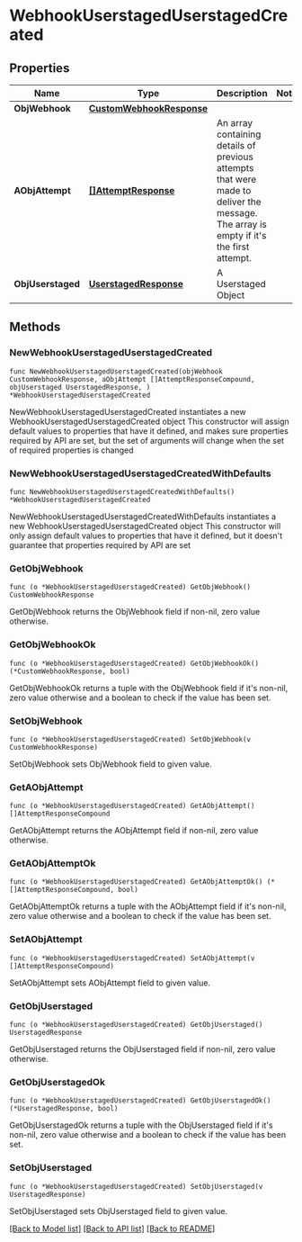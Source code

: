 # WebhookUserstagedUserstagedCreated

## Properties

Name | Type | Description | Notes
------------ | ------------- | ------------- | -------------
**ObjWebhook** | [**CustomWebhookResponse**](CustomWebhookResponse.md) |  | 
**AObjAttempt** | [**[]AttemptResponse**](AttemptResponse.md) | An array containing details of previous attempts that were made to deliver the message. The array is empty if it&#39;s the first attempt. | 
**ObjUserstaged** | [**UserstagedResponse**](UserstagedResponse.md) | A Userstaged Object | 

## Methods

### NewWebhookUserstagedUserstagedCreated

`func NewWebhookUserstagedUserstagedCreated(objWebhook CustomWebhookResponse, aObjAttempt []AttemptResponseCompound, objUserstaged UserstagedResponse, ) *WebhookUserstagedUserstagedCreated`

NewWebhookUserstagedUserstagedCreated instantiates a new WebhookUserstagedUserstagedCreated object
This constructor will assign default values to properties that have it defined,
and makes sure properties required by API are set, but the set of arguments
will change when the set of required properties is changed

### NewWebhookUserstagedUserstagedCreatedWithDefaults

`func NewWebhookUserstagedUserstagedCreatedWithDefaults() *WebhookUserstagedUserstagedCreated`

NewWebhookUserstagedUserstagedCreatedWithDefaults instantiates a new WebhookUserstagedUserstagedCreated object
This constructor will only assign default values to properties that have it defined,
but it doesn't guarantee that properties required by API are set

### GetObjWebhook

`func (o *WebhookUserstagedUserstagedCreated) GetObjWebhook() CustomWebhookResponse`

GetObjWebhook returns the ObjWebhook field if non-nil, zero value otherwise.

### GetObjWebhookOk

`func (o *WebhookUserstagedUserstagedCreated) GetObjWebhookOk() (*CustomWebhookResponse, bool)`

GetObjWebhookOk returns a tuple with the ObjWebhook field if it's non-nil, zero value otherwise
and a boolean to check if the value has been set.

### SetObjWebhook

`func (o *WebhookUserstagedUserstagedCreated) SetObjWebhook(v CustomWebhookResponse)`

SetObjWebhook sets ObjWebhook field to given value.


### GetAObjAttempt

`func (o *WebhookUserstagedUserstagedCreated) GetAObjAttempt() []AttemptResponseCompound`

GetAObjAttempt returns the AObjAttempt field if non-nil, zero value otherwise.

### GetAObjAttemptOk

`func (o *WebhookUserstagedUserstagedCreated) GetAObjAttemptOk() (*[]AttemptResponseCompound, bool)`

GetAObjAttemptOk returns a tuple with the AObjAttempt field if it's non-nil, zero value otherwise
and a boolean to check if the value has been set.

### SetAObjAttempt

`func (o *WebhookUserstagedUserstagedCreated) SetAObjAttempt(v []AttemptResponseCompound)`

SetAObjAttempt sets AObjAttempt field to given value.


### GetObjUserstaged

`func (o *WebhookUserstagedUserstagedCreated) GetObjUserstaged() UserstagedResponse`

GetObjUserstaged returns the ObjUserstaged field if non-nil, zero value otherwise.

### GetObjUserstagedOk

`func (o *WebhookUserstagedUserstagedCreated) GetObjUserstagedOk() (*UserstagedResponse, bool)`

GetObjUserstagedOk returns a tuple with the ObjUserstaged field if it's non-nil, zero value otherwise
and a boolean to check if the value has been set.

### SetObjUserstaged

`func (o *WebhookUserstagedUserstagedCreated) SetObjUserstaged(v UserstagedResponse)`

SetObjUserstaged sets ObjUserstaged field to given value.



[[Back to Model list]](../README.md#documentation-for-models) [[Back to API list]](../README.md#documentation-for-api-endpoints) [[Back to README]](../README.md)


